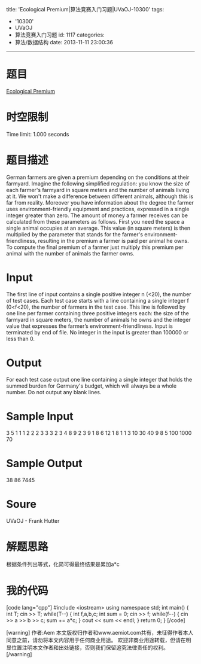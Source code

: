 title: 'Ecological Premium|算法竞赛入门习题|UVaOJ-10300'
tags:
  - '10300'
  - UVaOJ
  - 算法竞赛入门习题
id: 1117
categories:
  - 算法/数据结构
date: 2013-11-11 23:00:36
---

# 题目

[Ecological Premium](http://uva.onlinejudge.org/index.php?option=com_onlinejudge&Itemid=8&category=94&page=show_problem&problem=1241 "Ecological Premium")

# 时空限制

Time limit: 1.000 seconds

# 题目描述

German farmers are given a premium depending on the conditions at their farmyard. Imagine the following simplified regulation: you know the size of each farmer's farmyard in square meters and the number of animals living at it. We won't make a difference between different animals, although this is far from reality. Moreover you have information about the degree the farmer uses environment-friendly equipment and practices, expressed in a single integer greater than zero. The amount of money a farmer receives can be calculated from these parameters as follows. First you need the space a single animal occupies at an average. This value (in square meters) is then multiplied by the parameter that stands for the farmer's environment-friendliness, resulting in the premium a farmer is paid per animal he owns. To compute the final premium of a farmer just multiply this premium per animal with the number of animals the farmer owns.

# Input

The first line of input contains a single positive integer n (<20), the number of test cases. Each test case starts with a line containing a single integer f (0<f<20), the number of farmers in the test case. This line is followed by one line per farmer containing three positive integers each: the size of the farmyard in square meters, the number of animals he owns and the integer value that expresses the farmer’s environment-friendliness. Input is terminated by end of file. No integer in the input is greater than 100000 or less than 0.

# Output

For each test case output one line containing a single integer that holds the summed burden for Germany's budget, which will always be a whole number. Do not output any blank lines.

# Sample Input

3
5
1 1 1
2 2 2
3 3 3
2 3 4
8 9 2
3
9 1 8
6 12 1
8 1 1
3
10 30 40
9 8 5
100 1000 70

# Sample Output

38
86
7445

# Soure

UVaOJ - Frank Hutter

# 解题思路

根据条件列出等式，化简可得最终结果是累加a*c

# 我的代码

[code lang="cpp"]
#include &lt;iostream&gt;
using namespace std;
int main()
{
    int T;
    cin &gt;&gt; T;
    while(T--)
    {
        int f,a,b,c;
        int sum = 0;
        cin &gt;&gt; f;
        while(f--)
        {
            cin &gt;&gt; a &gt;&gt; b &gt;&gt; c;
            sum += a*c; 
        }
        cout &lt;&lt; sum &lt;&lt; endl;
    }
    return 0;
}
[/code]

[warning]
作者:Aem
本文版权归作者和www.aemiot.com共有，未征得作者本人同意之前，请勿将本文内容用于任何商业用途。 欢迎非商业用途转载，但请在明显位置注明本文作者和出处链接，否则我们保留追究法律责任的权利。
[/warning]